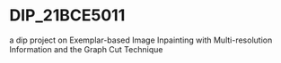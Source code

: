 # DIP_21BCE5011
a dip project on Exemplar-based Image Inpainting with  Multi-resolution Information and the  Graph Cut Technique
